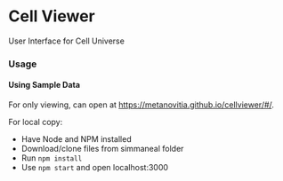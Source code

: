 # Cell Viewer
User Interface for Cell Universe

### Usage
#### Using Sample Data
For only viewing, can open at https://metanovitia.github.io/cellviewer/#/.

For local copy:
- Have Node and NPM installed
- Download/clone files from simmaneal folder
- Run ```npm install```
- Use ```npm start``` and open localhost:3000